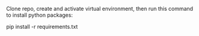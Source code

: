 Clone repo, create and activate virtual environment, then run this command to install python packages:

pip install -r requirements.txt
